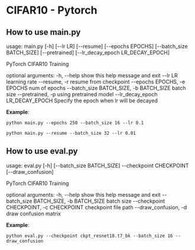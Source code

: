 # CIFAR10 - Pytorch

## How to use main.py
usage: main.py [-h] [--lr LR] [--resume] [--epochs EPOCHS]
               [--batch_size BATCH_SIZE] [--pretrained]
               [--lr_decay_epoch LR_DECAY_EPOCH]

PyTorch CIFAR10 Training

optional arguments:
  -h, --help            show this help message and exit
  --lr LR               learning rate
  --resume, -r          resume from checkpoint
  --epochs EPOCHS, -e EPOCHS
                        num of epochs
  --batch_size BATCH_SIZE, -b BATCH_SIZE
                        batch size
  --pretrained, -p      using pretrained model
  --lr_decay_epoch LR_DECAY_EPOCH
                        Specify the epoch when lr will be decayed

**Example**:
```
python main.py --epochs 250 --batch_size 16 --lr 0.1
```

```
python main.py --resume --batch_size 32 --lr 0.01
```

## How to use eval.py
usage: eval.py [-h] [--batch_size BATCH_SIZE] --checkpoint CHECKPOINT
               [--draw_confusion]

PyTorch CIFAR10 Training

optional arguments:
  -h, --help            show this help message and exit
  --batch_size BATCH_SIZE, -b BATCH_SIZE
                        batch size
  --checkpoint CHECKPOINT, -c CHECKPOINT
                        checkpoint file path
  --draw_confusion, -d  draw confusion matrix

**Example**:
```
python eval.py --checkpoint ckpt_resnet18.t7_bk --batch_size 16 --draw_confusion 
```
